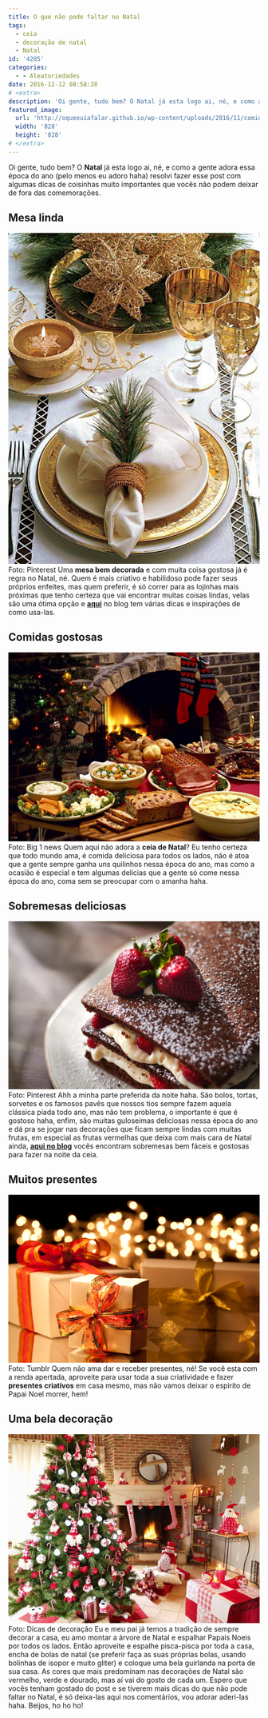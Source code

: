 ```yaml
---
title: O que não pode faltar no Natal
tags:
  - ceia
  - decoração de natal
  - Natal
id: '4285'
categories:
  - - Aleatoriedades
date: 2016-12-12 08:58:28
# <extra>
description: 'Oi gente, tudo bem? O Natal já esta logo ai, né, e como a gente adora essa época do ano (pelo menos eu adoro haha) resolvi fazer esse post com algumas dicas de coisinhas muito importantes que vocês não podem deixar de fora das comemorações. Mesa linda Uma mesa bem decorada e com muita coisa gostosa já é regra no Natal, né. Quem é mais criativo e habilidoso pode fazer seus próprios enfeites, mas quem preferir, é só correr para as lojinhas mais próximas que tenho certeza que vai encontrar muitas coisas lindas, velas são uma ótima opção e aqui no blog tem várias dicas e inspirações de como usa-las. Comidas gostosas Quem aqui não adora a ceia de Natal? Eu tenho certeza que todo mundo ama, é comida deliciosa para todos os lados, não é atoa que a gente &hellip;'
featured_image: 
  url: 'http://oqueeuiafalar.github.io/wp-content/uploads/2016/11/comida-de-natal.jpg'
  width: '828'
  height: '828'
# </extra>
---
```


Oi gente, tudo bem? O **Natal** já esta logo ai, né, e como a gente adora essa época do ano (pelo menos eu adoro haha) resolvi fazer esse post com algumas dicas de coisinhas muito importantes que vocês não podem deixar de fora das comemorações.

## Mesa linda

![Como decorar a mesa de natal ](/wp-content/uploads/2016/11/decoração-mesa-de-natal-dourada.jpg) Foto: Pinterest Uma **mesa bem decorada** e com muita coisa gostosa já é regra no Natal, né. Quem é mais criativo e habilidoso pode fazer seus próprios enfeites, mas quem preferir, é só correr para as lojinhas mais próximas que tenho certeza que vai encontrar muitas coisas lindas, velas são uma ótima opção e [**aqui**](http://natalia.blog.br/19-ideias-de-como-se-usar-velas-na-decoracao-de-natal/) no blog tem várias dicas e inspirações de como usa-las.

## Comidas gostosas

![comidas de natal - decoração ](/wp-content/uploads/2016/11/comida-de-natal.jpg) Foto: Big 1 news Quem aqui não adora a **ceia de Natal**? Eu tenho certeza que todo mundo ama, é comida deliciosa para todos os lados, não é atoa que a gente sempre ganha uns quilinhos nessa época do ano, mas como a ocasião é especial e tem algumas delicias que a gente só come nessa época do ano, coma sem se preocupar com o amanha haha.

## Sobremesas deliciosas

![sobremesas com frutas vermelhas para o natal](/wp-content/uploads/2016/11/sobremesas-de-natal.jpg) Foto: Pinterest Ahh a minha parte preferida da noite haha. São bolos, tortas, sorvetes e os famosos pavês que nossos tios sempre fazem aquela clássica piada todo ano, mas não tem problema, o importante é que é gostoso haha, enfim, são muitas guloseimas deliciosas nessa época do ano e dá pra se jogar nas decorações que ficam sempre lindas com muitas frutas, em especial as frutas vermelhas que deixa com mais cara de Natal ainda, [**aqui no blog**](http://natalia.blog.br/receitas/) vocês encontram sobremesas bem fáceis e gostosas para fazer na noite da ceia.

## Muitos presentes

![presentes na decoração de natal ](/wp-content/uploads/2016/11/presentes-de-natal-embrulhos.jpg) Foto: Tumblr Quem não ama dar e receber presentes, né! Se você esta com a renda apertada, aproveite para usar toda a sua criatividade e fazer **presentes criativos** em casa mesmo, mas não vamos deixar o espirito de Papai Noel morrer, hem!

## Uma bela decoração

![como decorar árvore de natal](/wp-content/uploads/2016/11/decoração-de-natal-para-sala.jpg) Foto: Dicas de decoração Eu e meu pai já temos a tradição de sempre decorar a casa, eu amo montar a árvore de Natal e espalhar Papais Noeis por todos os lados. Então aproveite e espalhe pisca-pisca por toda a casa, encha de bolas de natal (se preferir faça as suas próprias bolas, usando bolinhas de isopor e muito gliter) e coloque uma bela guirlanda na porta de sua casa. As cores que mais predominam nas decorações de Natal são vermelho, verde e dourado, mas aí vai do gosto de cada um. Espero que vocês tenham gostado do post e se tiverem mais dicas do que não pode faltar no Natal, é só deixa-las aqui nos comentários, vou adorar aderi-las haha. Beijos, ho ho ho!
